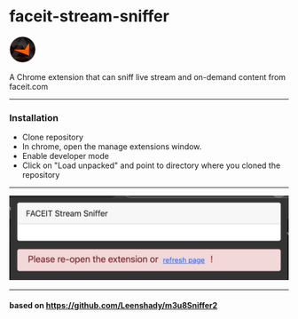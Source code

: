 # faceit-stream-sniffer

![alt text](https://raw.githubusercontent.com/ttiimmaahh/faceit-stream-sniffer/main/icons/apexlogo_48.png "FACEIT Stream Sniffer")

A Chrome extension that can sniff live stream and on-demand content from faceit.com

---
### Installation
* Clone repository
* In chrome, open the manage extensions window.
* Enable developer mode
* Click on "Load unpacked" and point to directory where you cloned the repository

---
![alt text](https://raw.githubusercontent.com/ttiimmaahh/faceit-stream-sniffer/main/img/img1.jpg "FACEIT Stream Sniffer")

---
#### based on https://github.com/Leenshady/m3u8Sniffer2